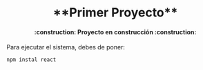 <h1 align="center"> **Primer Proyecto** </h1>

<h4 align="center">
:construction: Proyecto en construcción :construction:
</h4>

Para ejecutar el sistema, debes de poner:

```npm instal react```
